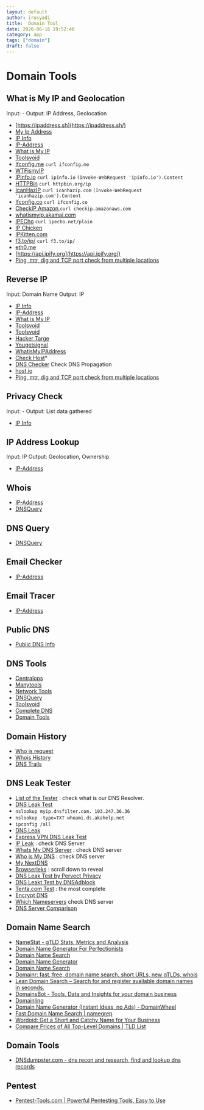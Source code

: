 ```yaml
---
layout: default
author: irosyadi
title:  Domain Tool
date: 2020-06-16 19:52:40
category: app
tags: ["domain"]
draft: false
---
```


# Domain Tools

## What is My IP and Geolocation
Input: -
Output: IP Address, Geolocation
- [https://ipaddress.sh](https://ipaddress.sh/)
- [My Ip Address](https://myipaddress.ru/)
- [IP Info](https://ipinfo.info/)
- [IP-Address](https://www.ip-address.org/)
- [What is My IP](https://www.whatismyip.com/)
- [Toolsvoid](https://www.toolsvoid.com/what-is-my-ip-address/)
- [Ifconfig.me](https://ifconfig.me/) `curl ifconfig.me`
- [WTFismyIP](https://wtfismyip.com/)
- [IPinfo.io](https://ipinfo.io/) `curl ipinfo.io` `(Invoke-WebRequest 'ipinfo.io').Content`
- [HTTPBin](https://httpbin.org/ip) `curl httpbin.org/ip`
- [IcanHazIP](https://icanhazip.com/) `curl icanhazip.com` `(Invoke-WebRequest 'icanhazip.com').Content`
- [Ifconfig.co](https://ifconfig.co/) `curl ifconfig.co`
- [CheckIP Amazon ](https://checkip.amazonaws.com/) `curl checkip.amazonaws.com`
- [whatismyip.akamai.com](http://whatismyip.akamai.com/)
- [IPECho](https://ipecho.net/plain) `curl ipecho.net/plain`
- [IP Chicken](https://ipchicken.com/)
- [IPKitten.com](https://ipkitten.com/)
- [f3.to/ip/](http://f3.to/ip/) `curl f3.to/ip/`
- [eth0.me](http://eth0.me/)
- [https://api.ipify.org](https://api.ipify.org/)
- [Ping, mtr, dig and TCP port check from multiple locations](http://ping.pe/)

## Reverse IP
Input: Domain Name
Output: IP

- [IP Info](https://ipinfo.info/html/ip_checker.php)
- [IP-Address](https://www.ip-address.org/reverse-lookup/reverse-ip.php)
- [What is My IP](https://www.whatismyip.com/)
- [Toolsvoid](https://www.toolsvoid.com/ip-address-lookup/)
- [Toolsvoid](https://www.toolsvoid.com/domain-to-ip/)
- [Hacker Targe](https://hackertarget.com/reverse-ip-lookup/)
- [Yougetsignal](https://www.yougetsignal.com/tools/web-sites-on-web-server/)
- [WhatisMyIPAddress](https://whatismyipaddress.com/hostname-ip)
- [Check Host](https://check-host.net/ip-info?)*
- [DNS Checker](https://dnschecker.org/#A/) Check DNS Propagation
- [host.io](https://host.io/)
- [Ping, mtr, dig and TCP port check from multiple locations](http://ping.pe/)

## Privacy Check
Input: -
Output: List data gathered

- [IP Info](https://ipinfo.info/html/privacy-check.php)

## IP Address Lookup
Input: IP
Output: Geolocation, Ownership

- [IP-Address](https://www.ip-address.org/lookup/ip-locator.php)

## Whois
- [IP-Address](https://www.ip-address.org/tracer/ip-whois.php)
- [DNSQuery](https://dnsquery.org/whois/)

## DNS Query
- [DNSQuery](https://dnsquery.org/dnsquery/)

## Email Checker
- [IP-Address](https://www.ip-address.org/verify/email-checker.php)

## Email Tracer
- [IP-Address](https://www.ip-address.org/tracker/trace-email.php)

## Public DNS
- [Public DNS Info](https://public-dns.info/)

## DNS Tools
- [Centralops](https://centralops.net/co/)
- [Manytools](https://manytools.org/network/)
- [Network Tools](https://network-tools.com/)
- [DNSQuery](https://dnsquery.org/)
- [Toolsvoid](https://www.toolsvoid.com)
- [Complete DNS](https://completedns.com/)
- [Domain Tools](https://whois.domaintools.com/)

## Domain History
- [Who is request](https://whoisrequest.com/history/)
- [Whois History](https://whois-history.whoisxmlapi.com/api)
- [DNS Trails](https://securitytrails.com/dns-trails#/)

## DNS Leak Tester
- [List of the Tester](https://routersecurity.org/testdns.php) : check what is our DNS Resolver.
- [DNS Leak Test](https://www.dnsleaktest.com)
- `nslookup myip.dnsfilter.com. 103.247.36.36`
- `nslookup -type=TXT whoami.ds.akahelp.net`
- `ipconfig /all`
- [DNS Leak](https://dnsleak.com)
- [Express VPN DNS Leak Test](https://www.expressvpn.com/dns-leak-test)
- [IP Leak](https://ipleak.net/) : check DNS Server
- [Whats My DNS Server](https://www.whatsmydnsserver.com/) : check DNS server
- [Who is My DNS](https://whoismydns.com/) : check DNS server
- [My NextDNS](https://my.nextdns.io/)
- [Browserleks](https://browserleaks.com/ip) : scroll down to reveal
- [DNS Leak Test by Pervect Privacy](https://www.perfect-privacy.com/en/tests/dns-leaktest)
- [DNS Leakt Test by DNSAdblock](https://dnsadblock.com/dns-leak-test/)
- [Tenta.com Test](https://tenta.com/test/) : the most complete
- [Encrypt DNS](https://www.toptal.com/web/encrypted-safe-with-esni-doh-dot)
- [Which Nameservers](https://which.nameserve.rs/) check DNS server
- [DNS Server Comparison](https://www.grc.com/dns/benchmark.htm)

## Domain Name Search
* [NameStat - gTLD Stats, Metrics and Analysis](https://namestat.org/)
* [Domain Name Generator For Perfectionists](https://www.namemesh.com/)
* [Domain Name Search](https://instantdomainsearch.com/)
* [Domain Name Generator](https://www.domainnamesoup.com/)
* [Domain Name Search](https://domize.com/)
* [Domainr: fast, free, domain name search, short URLs, new gTLDs, whois](https://domainr.com/)
* [Lean Domain Search – Search for and register available domain names in seconds.](https://leandomainsearch.com/)
* [DomainsBot - Tools, Data and Insights for your domain business](https://domainsbot.com/)
* [Domainling](https://domainling.com/)
* [Domain Name Generator (Instant Ideas, no Ads) - DomainWheel](https://domainwheel.com/)
* [Fast Domain Name Search | namegrep](https://namegrep.com/)
* [Wordoid: Get a Short and Catchy Name for Your Business](https://wordoid.com/)
* [Compare Prices of All Top-Level Domains | TLD List](https://tld-list.com/)

## Domain Tools
- [DNSdumpster.com - dns recon and research, find and lookup dns records](https://dnsdumpster.com/)

## Pentest
- [Pentest-Tools.com | Powerful Pentesting Tools, Easy to Use](https://pentest-tools.com/home)


